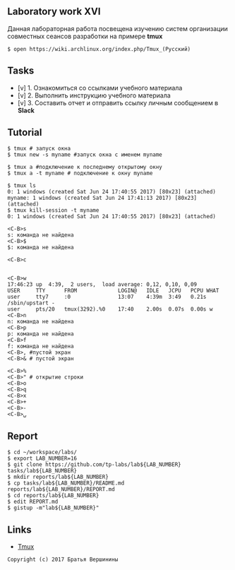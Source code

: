 ## Laboratory work XVI

Данная лабораторная работа посвещена изучению систем организации совместных сеансов разработки на примере **tmux**

```ShellSession
$ open https://wiki.archlinux.org/index.php/Tmux_(Русский)
```

## Tasks

- [v] 1. Ознакомиться со ссылками учебного материала
- [v] 2. Выполнить инструкцию учебного материала
- [v] 3. Составить отчет и отправить ссылку личным сообщением в **Slack**

## Tutorial

```ShellSession
$ tmux # запуск окна
$ tmux new -s myname #запуск окна с именем myname
```

```ShellSession
$ tmux a #подключение к последнему открытому окну
$ tmux a -t myname # подключение к окну myname
```

```ShellSession
$ tmux ls
0: 1 windows (created Sat Jun 24 17:40:55 2017) [80x23] (attached)
myname: 1 windows (created Sat Jun 24 17:41:13 2017) [80x23] (attached)
$ tmux kill-session -t myname
0: 1 windows (created Sat Jun 24 17:40:55 2017) [80x23] (attached)

```

```ShellSession
<C-B>s
s: команда не найдена
<C-B>$
$: команда не найдена
```

```ShellSession
<C-B>c


<C-B>w
17:46:23 up  4:39,  2 users,  load average: 0,12, 0,10, 0,09
USER     TTY      FROM             LOGIN@   IDLE   JCPU   PCPU WHAT
user     tty7     :0               13:07    4:39m  3:49   0.21s /sbin/upstart -
user     pts/20   tmux(3292).%0    17:40    2.00s  0.07s  0.00s w
<C-B>n
n: команда не найдена
<C-B>p
p: команда не найдена
<C-B>f
f: команда не найдена
<C-B>, #пустой экран
<C-B>& # пустой экран
```

```ShellSession
<C-B>%
<C-B>" # открытие строки
<C-B>o
<C-B>q
<C-B>x
<C-B>+
<C-B>-
<C-B>⍽
```

## Report

```ShellSession
$ cd ~/workspace/labs/
$ export LAB_NUMBER=16
$ git clone https://github.com/tp-labs/lab${LAB_NUMBER} tasks/lab${LAB_NUMBER}
$ mkdir reports/lab${LAB_NUMBER}
$ cp tasks/lab${LAB_NUMBER}/README.md reports/lab${LAB_NUMBER}/REPORT.md
$ cd reports/lab${LAB_NUMBER}
$ edit REPORT.md
$ gistup -m"lab${LAB_NUMBER}"
```

## Links

- [Tmux](https://tmux.github.io)

```
Copyright (c) 2017 Братья Вершинины
```
